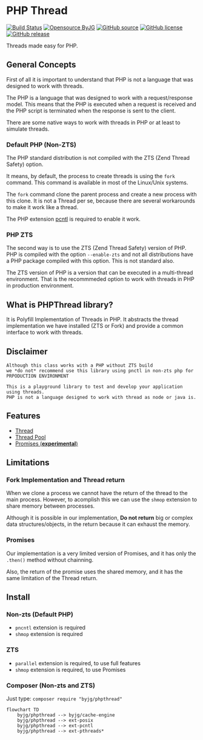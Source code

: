 # PHP Thread

[![Build Status](https://github.com/byjg/php-phpthread/actions/workflows/phpunit.yml/badge.svg?branch=master)](https://github.com/byjg/php-phpthread/actions/workflows/phpunit.yml)
[![Opensource ByJG](https://img.shields.io/badge/opensource-byjg-success.svg)](http://opensource.byjg.com)
[![GitHub source](https://img.shields.io/badge/Github-source-informational?logo=github)](https://github.com/byjg/php-phpthread/)
[![GitHub license](https://img.shields.io/github/license/byjg/php-phpthread.svg)](https://opensource.byjg.com/opensource/licensing.html)
[![GitHub release](https://img.shields.io/github/release/byjg/php-phpthread.svg)](https://github.com/byjg/php-phpthread/releases/)

Threads made easy for PHP.

## General Concepts 

First of all it is important to understand that PHP is not a language that was designed to work
with threads.

The PHP is a language that was designed to work with a request/response model. 
This means that the PHP is executed when a request is received and the PHP script is terminated 
when the response is sent to the client.

There are some native ways to work with threads in PHP or at least to simulate threads.

### Default PHP (Non-ZTS)

The PHP standard distribution is not compiled with the ZTS (Zend Thread Safety) option.

It means, by default, the process to create threads is using the `fork` command.
This command is available in most of the Linux/Unix systems.

The `fork` command clone the parent process and create a new process with this clone.
It is not a Thread per se, because there are several workarounds to make it work like a thread.

The PHP extension [pcntl](https://www.php.net/manual/en/book.pcntl.php) is required to enable it work.

### PHP ZTS

The second way is to use the ZTS (Zend Thread Safety) version of PHP. 
PHP is compiled with the option `--enable-zts` and not all distributions have a PHP package compiled with
this option. This is not standard also.

The ZTS version of PHP is a version that can be executed in a multi-thread environment.
That is the recommmeded option to work with threads in PHP in production environment.

## What is PHPThread library?

It is Polyfill Implementation of Threads in PHP.
It abstracts the thread implementation we have installed (ZTS or Fork) and provide a common
interface to work with threads.

## Disclaimer

```tip
Although this class works with a PHP without ZTS build 
we *do not* recommend use this library using pnctl in non-zts php for PRPODUCTION ENVIRONMENT

This is a playground library to test and develop your application using threads.
PHP is not a language designed to work with thread as node or java is.
```

## Features 

- [Thread](docs/thread.md)
- [Thread Pool](docs/threadpool.md)
- [Promises (**experimental**)](docs/promises.md)

## Limitations

### Fork Implementation and Thread return

When we clone a process we cannot have the return of the thread to the main process. 
However, to acomplish this we can use the `shmop` extension to share memory between processes.

Although it is possible in our implementation, **Do not return** big or complex data structures/objects,
in the return because it can exhaust the memory.

### Promises

Our implementation is a very limited version of Promises, and it has only the `.then()` method without chainning.

Also, the return of the promise uses the shared memory, and it has the same limitation of the Thread return.

## Install

### Non-zts (Default PHP)

* `pncntl` extension is required
* `shmop` extension is required

### ZTS

* `parallel` extension is required, to use full features
* `shmop` extension is required, to use Promises

### Composer (Non-zts and ZTS)

Just type: `composer require "byjg/phpthread"`


```mermaid
flowchart TD
    byjg/phpthread --> byjg/cache-engine
    byjg/phpthread --> ext-posix
    byjg/phpthread --> ext-pcntl
    byjg/phpthread --> ext-pthreads*
```
